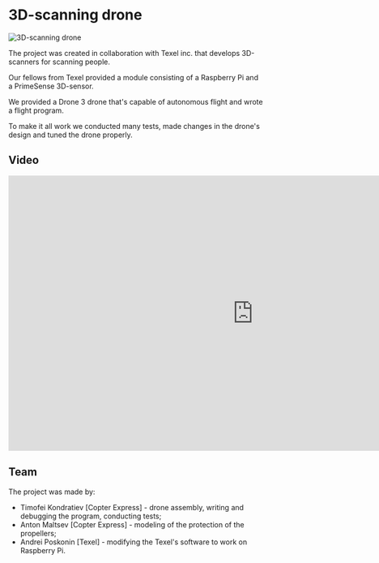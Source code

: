 # 3D-scanning drone

<img src="../assets/3d_drone_1.jpg" title="3D-scanning drone">

The project was created in collaboration with Texel inc. that develops 3D-scanners for scanning people.

Our fellows from Texel provided a module consisting of a Raspberry Pi and a PrimeSense 3D-sensor.

We provided a Drone 3 drone that's capable of autonomous flight and wrote a flight program.

To make it all work we conducted many tests, made changes in the drone's design and tuned the drone properly.

## Video

<iframe width="966" height="543" src="https://www.youtube.com/embed/aqBION3TVhg" frameborder="0" allow="accelerometer; autoplay; encrypted-media; gyroscope; picture-in-picture" allowfullscreen></iframe>

## Team

The project was made by:

* Timofei Kondratiev [Copter Express] - drone assembly, writing and debugging the program, conducting tests;
* Anton Maltsev [Copter Express] - modeling of the protection of the propellers;
* Andrei Poskonin [Texel] - modifying the Texel's software to work on Raspberry Pi.
